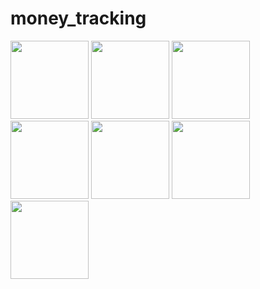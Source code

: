 # money_tracking

<img width="125px" src="https://github.com/user-attachments/assets/f43a5387-3bab-49d6-ab74-f66a8f9f0225">
<img width="125px" src="https://github.com/user-attachments/assets/6951a5dd-5198-495c-a44d-9477e0ba758b">
<img width="125px" src="https://github.com/user-attachments/assets/e25256a3-f231-4125-a468-e820efbe44e4">
<img width="125px" src="https://github.com/user-attachments/assets/25409636-a888-4138-8e98-59c17acef546">
<img width="125px" src="https://github.com/user-attachments/assets/062b23a2-147d-411d-ab6a-9aa6724445aa">
<img width="125px" src="https://github.com/user-attachments/assets/e7287333-3a60-4f63-877d-18a285355993">
<img width="125px" src="https://github.com/user-attachments/assets/6c2df405-aa06-41d5-a722-556d6fa578f2">
